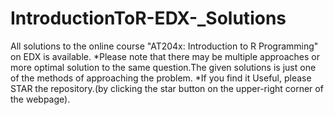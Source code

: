# IntroductionToR-EDX-_Solutions
All solutions to the online course "AT204x: Introduction to R Programming" on EDX is available.
*Please note that there may be multiple approaches or more optimal solution to the same question.The given solutions is just one of the methods of approaching the problem. 
*If you find it Useful, please STAR the repository.(by clicking the star button on the upper-right corner of the webpage).
